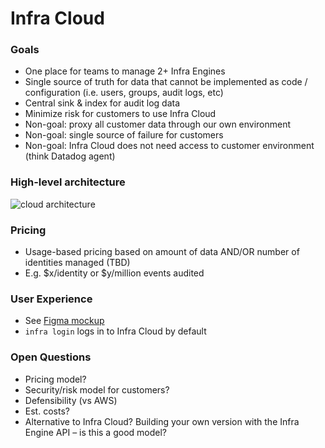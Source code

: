 # Infra Cloud

### Goals
* One place for teams to manage 2+ Infra Engines
* Single source of truth for data that cannot be implemented as code / configuration (i.e. users, groups, audit logs, etc)
* Central sink & index for audit log data
* Minimize risk for customers to use Infra Cloud
* Non-goal: proxy all customer data through our own environment
* Non-goal: single source of failure for customers
* Non-goal: Infra Cloud does not need access to customer environment (think Datadog agent)

### High-level architecture
![cloud architecture](https://user-images.githubusercontent.com/251292/114213582-22ba1600-9931-11eb-9ea7-b4edd516a5da.png)


### Pricing
* Usage-based pricing based on amount of data AND/OR number of identities managed (TBD)
* E.g. $x/identity or $y/million events audited

### User Experience
* See [Figma mockup](https://www.figma.com/file/WjpyKmfMHeUapLDWRVYb1G/Cloud-User-Flow?node-id=0%3A1)
* `infra login` logs in to Infra Cloud by default

### Open Questions
* Pricing model?
* Security/risk model for customers?
* Defensibility (vs AWS)
* Est. costs?
* Alternative to Infra Cloud? Building your own version with the Infra Engine API – is this a good model?
